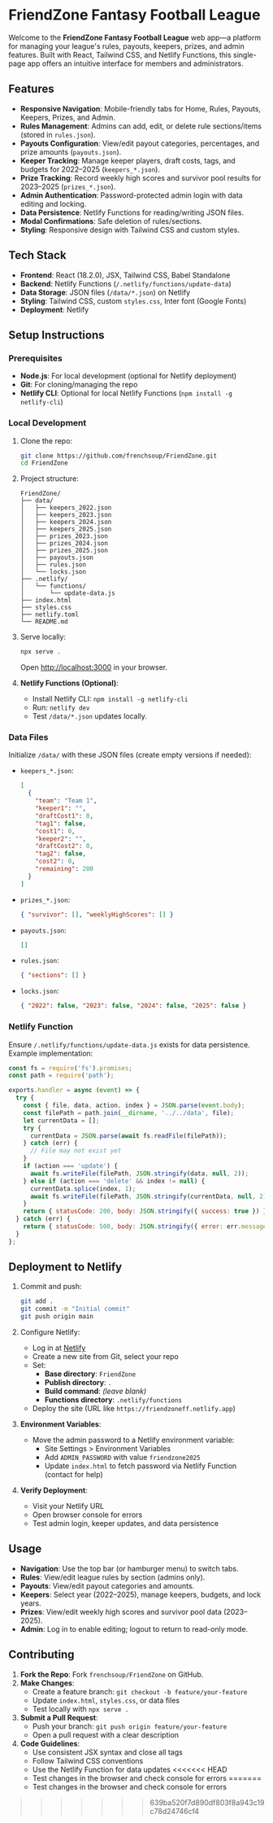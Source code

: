 # FriendZone Fantasy Football League

Welcome to the **FriendZone Fantasy Football League** web app—a platform for managing your league's rules, payouts, keepers, prizes, and admin features. Built with React, Tailwind CSS, and Netlify Functions, this single-page app offers an intuitive interface for members and administrators.

## Features

- **Responsive Navigation**: Mobile-friendly tabs for Home, Rules, Payouts, Keepers, Prizes, and Admin.
- **Rules Management**: Admins can add, edit, or delete rule sections/items (stored in `rules.json`).
- **Payouts Configuration**: View/edit payout categories, percentages, and prize amounts (`payouts.json`).
- **Keeper Tracking**: Manage keeper players, draft costs, tags, and budgets for 2022–2025 (`keepers_*.json`).
- **Prize Tracking**: Record weekly high scores and survivor pool results for 2023–2025 (`prizes_*.json`).
- **Admin Authentication**: Password-protected admin login with data editing and locking.
- **Data Persistence**: Netlify Functions for reading/writing JSON files.
- **Modal Confirmations**: Safe deletion of rules/sections.
- **Styling**: Responsive design with Tailwind CSS and custom styles.

## Tech Stack

- **Frontend**: React (18.2.0), JSX, Tailwind CSS, Babel Standalone
- **Backend**: Netlify Functions (`/.netlify/functions/update-data`)
- **Data Storage**: JSON files (`/data/*.json`) on Netlify
- **Styling**: Tailwind CSS, custom `styles.css`, Inter font (Google Fonts)
- **Deployment**: Netlify

## Setup Instructions

### Prerequisites

- **Node.js**: For local development (optional for Netlify deployment)
- **Git**: For cloning/managing the repo
- **Netlify CLI**: Optional for local Netlify Functions (`npm install -g netlify-cli`)

### Local Development

1. Clone the repo:
    ```sh
    git clone https://github.com/frenchsoup/FriendZone.git
    cd FriendZone
    ```
2. Project structure:
    ```
    FriendZone/
    ├── data/
    │   ├── keepers_2022.json
    │   ├── keepers_2023.json
    │   ├── keepers_2024.json
    │   ├── keepers_2025.json
    │   ├── prizes_2023.json
    │   ├── prizes_2024.json
    │   ├── prizes_2025.json
    │   ├── payouts.json
    │   ├── rules.json
    │   └── locks.json
    ├── .netlify/
    │   └── functions/
    │       └── update-data.js
    ├── index.html
    ├── styles.css
    ├── netlify.toml
    └── README.md
    ```
3. Serve locally:
    ```sh
    npx serve .
    ```
    Open [http://localhost:3000](http://localhost:3000) in your browser.

4. **Netlify Functions (Optional)**:
    - Install Netlify CLI: `npm install -g netlify-cli`
    - Run: `netlify dev`
    - Test `/data/*.json` updates locally.

### Data Files

Initialize `/data/` with these JSON files (create empty versions if needed):

- `keepers_*.json`:
    ```json
    [
      {
        "team": "Team 1",
        "keeper1": "",
        "draftCost1": 0,
        "tag1": false,
        "cost1": 0,
        "keeper2": "",
        "draftCost2": 0,
        "tag2": false,
        "cost2": 0,
        "remaining": 200
      }
    ]
    ```
- `prizes_*.json`:
    ```json
    { "survivor": [], "weeklyHighScores": [] }
    ```
- `payouts.json`:
    ```json
    []
    ```
- `rules.json`:
    ```json
    { "sections": [] }
    ```
- `locks.json`:
    ```json
    { "2022": false, "2023": false, "2024": false, "2025": false }
    ```

### Netlify Function

Ensure `/.netlify/functions/update-data.js` exists for data persistence. Example implementation:

```js
const fs = require('fs').promises;
const path = require('path');

exports.handler = async (event) => {
  try {
    const { file, data, action, index } = JSON.parse(event.body);
    const filePath = path.join(__dirname, '../../data', file);
    let currentData = [];
    try {
      currentData = JSON.parse(await fs.readFile(filePath));
    } catch (err) {
      // File may not exist yet
    }
    if (action === 'update') {
      await fs.writeFile(filePath, JSON.stringify(data, null, 2));
    } else if (action === 'delete' && index != null) {
      currentData.splice(index, 1);
      await fs.writeFile(filePath, JSON.stringify(currentData, null, 2));
    }
    return { statusCode: 200, body: JSON.stringify({ success: true }) };
  } catch (err) {
    return { statusCode: 500, body: JSON.stringify({ error: err.message }) };
  }
};
```

## Deployment to Netlify

1. Commit and push:
    ```sh
    git add .
    git commit -m "Initial commit"
    git push origin main
    ```
2. Configure Netlify:
    - Log in at [Netlify](https://app.netlify.com/)
    - Create a new site from Git, select your repo
    - Set:
        - **Base directory**: `FriendZone`
        - **Publish directory**: `.`
        - **Build command**: _(leave blank)_
        - **Functions directory**: `.netlify/functions`
    - Deploy the site (URL like `https://friendzoneff.netlify.app`)

3. **Environment Variables**:
    - Move the admin password to a Netlify environment variable:
        - Site Settings > Environment Variables
        - Add `ADMIN_PASSWORD` with value `friendzone2025`
        - Update `index.html` to fetch password via Netlify Function (contact for help)

4. **Verify Deployment**:
    - Visit your Netlify URL
    - Open browser console for errors
    - Test admin login, keeper updates, and data persistence

## Usage

- **Navigation**: Use the top bar (or hamburger menu) to switch tabs.
- **Rules**: View/edit league rules by section (admins only).
- **Payouts**: View/edit payout categories and amounts.
- **Keepers**: Select year (2022–2025), manage keepers, budgets, and lock years.
- **Prizes**: View/edit weekly high scores and survivor pool data (2023–2025).
- **Admin**: Log in to enable editing; logout to return to read-only mode.

## Contributing

1. **Fork the Repo**: Fork `frenchsoup/FriendZone` on GitHub.
2. **Make Changes**:
    - Create a feature branch: `git checkout -b feature/your-feature`
    - Update `index.html`, `styles.css`, or data files
    - Test locally with `npx serve .`
3. **Submit a Pull Request**:
    - Push your branch: `git push origin feature/your-feature`
    - Open a pull request with a clear description
4. **Code Guidelines**:
    - Use consistent JSX syntax and close all tags
    - Follow Tailwind CSS conventions
    - Use the Netlify Function for data updates
<<<<<<< HEAD
    - Test changes in the browser and check console for errors
=======
    - Test changes in the browser and check console for errors
>>>>>>> 639ba520f7d890df803f8a943c19c78d24746cf4
